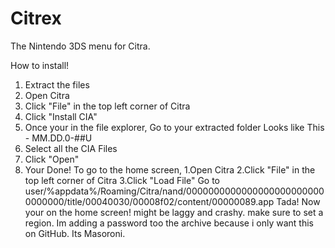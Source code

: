 # Citrex
The Nintendo 3DS menu for Citra.

How to install!
1. Extract the  files
2. Open Citra
3. Click "File" in the top left corner of Citra
4. Click "Install CIA"
5. Once your in the file explorer, Go to your extracted folder Looks like This - MM.DD.0-##U
6. Select all the CIA Files
7. Click "Open"
8. Your Done!
To go to the home screen,
1.Open Citra
2.Click "File" in the top left corner of Citra
3.Click "Load File"
Go to user/%appdata%/Roaming/Citra/nand/00000000000000000000000000000000/title/00040030/00008f02/content/00000089.app
Tada! Now your on the home screen! might be laggy and crashy. make sure to set a region.
Im adding a password too the archive because i only want this on GitHub.
Its Masoroni.

